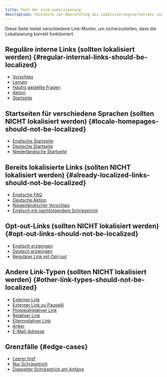 ```yaml
---
title: Test der Link-Lokalisierung
description: Testseite zur Überprüfung des Lokalisierungsverhaltens von Links
---
```


Diese Seite testet verschiedene Link-Muster, um sicherzustellen, dass die Lokalisierung korrekt funktioniert.

## Reguläre interne Links (sollten lokalisiert werden) {#regular-internal-links-should-be-localized}

- [Vorschlag](/proposal)
- [Lernen](/learn)
- [Häufig gestellte Fragen](/faq)
- [Aktion](/action)
- [Startseite](/)

## Startseiten für verschiedene Sprachen (sollten NICHT lokalisiert werden) {#locale-homepages-should-not-be-localized}

- [Englische Startseite](/en)
- [Deutsche Startseite](/de)
- [Niederländische Startseite](/nl)

## Bereits lokalisierte Links (sollten NICHT lokalisiert werden) {#already-localized-links-should-not-be-localized}

- [Englische FAQ](/en/faq)
- [Deutsche Aktion](/de/action)
- [Niederländischer Vorschlag](/nl/proposal)
- [Englisch mit nachfolgendem Schrägstrich](/en/)

## Opt-out-Links (sollten NICHT lokalisiert werden) {#opt-out-links-should-not-be-localized}

- [Englisch erzwingen](/en/proposal#no-localize)
- [Deutsch erzwingen](/de/learn#no-localize)
- [Regulärer Link mit Opt-out](/action#no-localize)

## Andere Link-Typen (sollten NICHT lokalisiert werden) {#other-link-types-should-not-be-localized}

- [Externer Link](https://example.com)
- [Externer Link zu PauseAI](https://pauseai.info/proposal)
- [Protokollrelativer Link](//example.com)
- [Relativer Link](./other-page)
- [Elternrelativer Link](../parent-page)
- [Anker](#section) <!-- Ziel nicht lokalisieren, nur Label -->
- [E-Mail-Adresse](mailto:test@example.com)

## Grenzfälle {#edge-cases}

- [Leerer href]()
- [Nur Schrägstrich](/)
- [Doppelter Schrägstrich am Anfang](//not-a-locale)